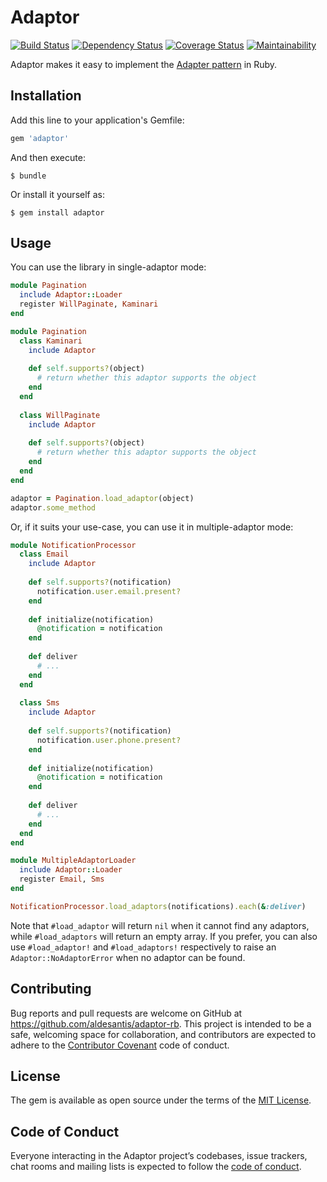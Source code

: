 # Adaptor

[![Build Status](https://travis-ci.org/aldesantis/adaptor-rb.svg?branch=master)](https://travis-ci.org/aldesantis/adaptor-rb)
[![Dependency Status](https://gemnasium.com/badges/github.com/aldesantis/adaptor-rb.svg)](https://gemnasium.com/github.com/aldesantis/adaptor-rb)
[![Coverage Status](https://coveralls.io/repos/github/aldesantis/adaptor-rb/badge.svg?branch=master)](https://coveralls.io/github/aldesantis/adaptor-rb?branch=master)
[![Maintainability](https://api.codeclimate.com/v1/badges/e51e8d7489eb72ab97ba/maintainability)](https://codeclimate.com/github/aldesantis/adaptor-rb/maintainability)

Adaptor makes it easy to implement the [Adapter pattern](https://en.wikipedia.org/wiki/Adapter_pattern) in Ruby.

## Installation

Add this line to your application's Gemfile:

```ruby
gem 'adaptor'
```

And then execute:

    $ bundle

Or install it yourself as:

    $ gem install adaptor

## Usage

You can use the library in single-adaptor mode:

```ruby
module Pagination
  include Adaptor::Loader
  register WillPaginate, Kaminari
end

module Pagination
  class Kaminari
    include Adaptor
        
    def self.supports?(object)
      # return whether this adaptor supports the object
    end
  end
  
  class WillPaginate 
    include Adaptor
    
    def self.supports?(object)
      # return whether this adaptor supports the object
    end
  end
end

adaptor = Pagination.load_adaptor(object)
adaptor.some_method
```

Or, if it suits your use-case, you can use it in multiple-adaptor mode:

```ruby
module NotificationProcessor
  class Email
    include Adaptor
        
    def self.supports?(notification)
      notification.user.email.present?
    end
    
    def initialize(notification)
      @notification = notification
    end
    
    def deliver
      # ...
    end
  end
  
  class Sms 
    include Adaptor
    
    def self.supports?(notification)
      notification.user.phone.present?
    end
    
    def initialize(notification)
      @notification = notification
    end
    
    def deliver
      # ...
    end
  end
end

module MultipleAdaptorLoader
  include Adaptor::Loader
  register Email, Sms
end

NotificationProcessor.load_adaptors(notifications).each(&:deliver)
```

Note that `#load_adaptor` will return `nil` when it cannot find any adaptors, while `#load_adaptors`
will return an empty array. If you prefer, you can also use `#load_adaptor!` and `#load_adaptors!` 
respectively to raise an `Adaptor::NoAdaptorError` when no adaptor can be found.

## Contributing

Bug reports and pull requests are welcome on GitHub at https://github.com/aldesantis/adaptor-rb. This 
project is intended to be a safe, welcoming space for collaboration, and contributors are expected 
to adhere to the [Contributor Covenant](http://contributor-covenant.org) code of conduct.

## License

The gem is available as open source under the terms of the [MIT License](https://opensource.org/licenses/MIT).

## Code of Conduct

Everyone interacting in the Adaptor project’s codebases, issue trackers, chat rooms and mailing 
lists is expected to follow the [code of conduct](https://github.com/[USERNAME]/adaptor/blob/master/CODE_OF_CONDUCT.md).
